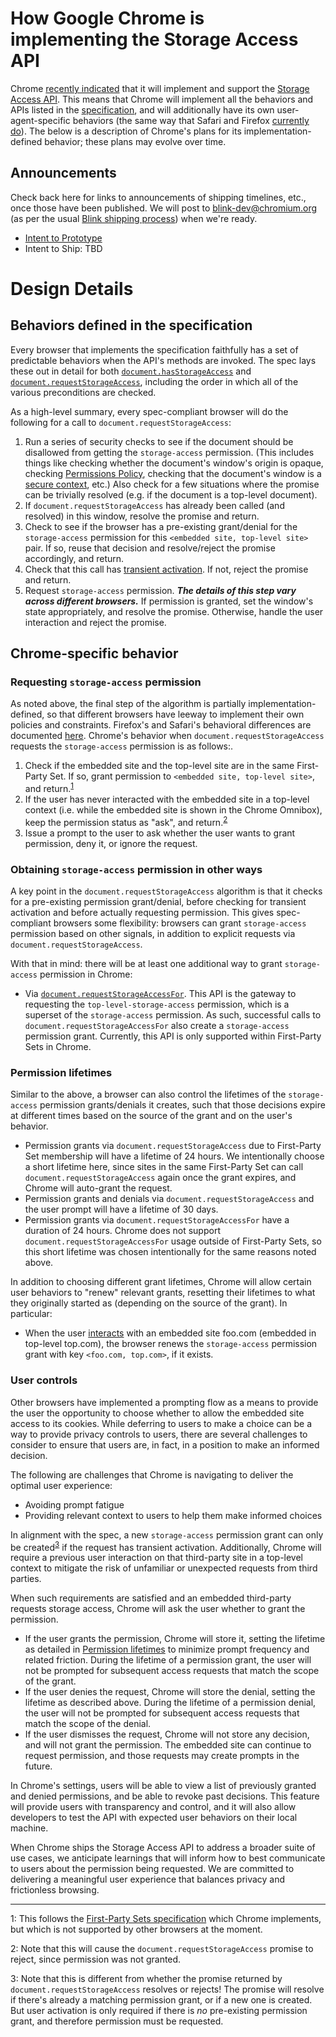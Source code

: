 # How Google Chrome is implementing the Storage Access API

Chrome [recently indicated](https://github.com/privacycg/storage-access/pull/165) that it will implement and support the [Storage Access API](https://github.com/privacycg/storage-access). This means that Chrome will implement all the behaviors and APIs listed in the [specification](https://privacycg.github.io/storage-access/), and will additionally have its own user-agent-specific behaviors (the same way that Safari and Firefox [currently do](https://developer.mozilla.org/en-US/docs/Web/API/Storage_Access_API#safari_implementation_differences)). The below is a description of Chrome's plans for its implementation-defined behavior; these plans may evolve over time.

## Announcements

Check back here for links to announcements of shipping timelines, etc., once those have been published. We will post to [blink-dev@chromium.org](https://groups.google.com/u/1/a/chromium.org/g/blink-dev) (as per the usual [Blink shipping process](https://blog.chromium.org/2019/11/intent-to-explain-demystifying-blink.html)) when we're ready.

* [Intent to Prototype](https://groups.google.com/u/1/a/chromium.org/g/blink-dev/c/zt-nqGpURNY/m/FF6ciM6qAwAJ)
* Intent to Ship: TBD

# Design Details
## Behaviors defined in the specification

Every browser that implements the specification faithfully has a set of predictable behaviors when the API's methods are invoked. The spec lays these out in detail for both [`document.hasStorageAccess`](https://privacycg.github.io/storage-access/#dom-document-hasstorageaccess) and [`document.requestStorageAccess`](https://privacycg.github.io/storage-access/#dom-document-requeststorageaccess), including the order in which all of the various preconditions are checked.

As a high-level summary, every spec-compliant browser will do the following for a call to `document.requestStorageAccess`:
1. Run a series of security checks to see if the document should be disallowed from getting the `storage-access` permission. (This includes things like checking whether the document's window's origin is opaque, checking [Permissions Policy](https://developer.mozilla.org/en-US/docs/Web/HTTP/Permissions_Policy), checking that the document's window is a [secure context](https://html.spec.whatwg.org/multipage/webappapis.html#secure-context), etc.) Also check for a few situations where the promise can be trivially resolved (e.g. if the document is a top-level document).
1. If `document.requestStorageAccess` has already been called (and resolved) in this window, resolve the promise and return.
1. Check to see if the browser has a pre-existing grant/denial for the `storage-access` permission for this `<embedded site, top-level site>` pair. If so, reuse that decision and resolve/reject the promise accordingly, and return.
1. Check that this call has [transient activation](https://developer.mozilla.org/en-US/docs/Glossary/Transient_activation).  If not, reject the promise and return.
1. Request `storage-access` permission. **_The details of this step vary across different browsers._** If permission is granted, set the window's state appropriately, and resolve the promise. Otherwise, handle the user interaction and reject the promise.

## Chrome-specific behavior

### Requesting `storage-access` permission

As noted above, the final step of the algorithm is partially implementation-defined, so that different browsers have leeway to implement their own policies and constraints. Firefox's and Safari's behavioral differences are documented [here](https://developer.mozilla.org/en-US/docs/Web/API/Storage_Access_API#safari_implementation_differences). Chrome's behavior when `document.requestStorageAccess` requests the `storage-access` permission is as follows:.

1. Check if the embedded site and the top-level site are in the same First-Party Set. If so, grant permission to `<embedded site, top-level site>`, and return.<sup>[1](#footnote1)</sup>
1. If the user has never interacted with the embedded site in a top-level context (i.e. while the embedded site is shown in the Chrome Omnibox), keep the permission status as "ask", and return.<sup>[2](#footnote2)</sup>
1. Issue a prompt to the user to ask whether the user wants to grant permission, deny it, or ignore the request.

### Obtaining `storage-access` permission in other ways

A key point in the `document.requestStorageAccess` algorithm is that it checks for a pre-existing permission grant/denial, before checking for transient activation and before actually requesting permission. This gives spec-compliant browsers some flexibility: browsers can grant `storage-access` permission based on other signals, in addition to explicit requests via `document.requestStorageAccess`.

With that in mind: there will be at least one additional way to grant `storage-access` permission in Chrome:

* Via [`document.requestStorageAccessFor`](https://github.com/privacycg/requestStorageAccessFor). This API is the gateway to requesting the `top-level-storage-access` permission, which is a superset of the `storage-access` permission. As such, successful calls to `document.requestStorageAccessFor` also create a `storage-access` permission grant. Currently, this API is only supported within First-Party Sets in Chrome.

### Permission lifetimes

Similar to the above, a browser can also control the lifetimes of the `storage-access` permission grants/denials it creates, such that those decisions expire at different times based on the source of the grant and on the user's behavior.

* Permission grants via `document.requestStorageAccess` due to First-Party Set membership will have a lifetime of 24 hours. We intentionally choose a short lifetime here, since sites in the same First-Party Set can call `document.requestStorageAccess` again once the grant expires, and Chrome will auto-grant the request.
* Permission grants and denials via `document.requestStorageAccess` and the user prompt will have a lifetime of 30 days.
* Permission grants via `document.requestStorageAccessFor` have a duration of 24 hours. Chrome does not support `document.requestStorageAccessFor` usage outside of First-Party Sets, so this short lifetime was chosen intentionally for the same reasons noted above.

In addition to choosing different grant lifetimes, Chrome will allow certain user behaviors to "renew" relevant grants, resetting their lifetimes to what they originally started as (depending on the source of the grant). In particular:

* When the user [interacts](https://html.spec.whatwg.org/multipage/interaction.html#user-activation-data-model) with an embedded site foo.com (embedded in top-level top.com), the browser renews the `storage-access` permission grant with key `<foo.com, top.com>`, if it exists.

### User controls

Other browsers have implemented a prompting flow as a means to provide the user the opportunity to choose whether to allow the embedded site access to its cookies. While deferring to users to make a choice can be a way to provide privacy controls to users, there are several challenges to consider to ensure that users are, in fact, in a position to make an informed decision.

The following are challenges that Chrome is navigating to deliver the optimal user experience: 
* Avoiding prompt fatigue
* Providing relevant context to users to help them make informed choices

In alignment with the spec, a new `storage-access` permission grant can only be created<sup>[3](#footnote3)</sup> if the request has transient activation. Additionally, Chrome will require a previous user interaction on that third-party site in a top-level context to mitigate the risk of unfamiliar or unexpected requests from third parties.

When such requirements are satisfied and an embedded third-party requests storage access, Chrome will ask the user whether to grant the permission. 
* If the user grants the permission, Chrome will store it, setting the lifetime as detailed in [Permission lifetimes](#permission-lifetimes) to minimize prompt frequency and related friction. During the lifetime of a permission grant, the user will not be prompted for subsequent access requests that match the scope of the grant.
* If the user denies the request, Chrome will store the denial, setting the lifetime as described above. During the lifetime of a permission denial, the user will not be prompted for subsequent access requests that match the scope of the denial.
* If the user dismisses the request, Chrome will not store any decision, and will not grant the permission. The embedded site can continue to request permission, and those requests may create prompts in the future.

In Chrome's settings, users will be able to view a list of previously granted and denied permissions, and be able to revoke past decisions. This feature will provide users with transparency and control, and it will also allow developers to test the API with expected user behaviors on their local machine.

When Chrome ships the Storage Access API to address a broader suite of use cases, we anticipate learnings that will inform how to best communicate to users about the permission being requested. We are committed to delivering a meaningful user experience that balances privacy and frictionless browsing.

----

<a name="footnote1">1</a>: This follows the [First-Party Sets specification](https://wicg.github.io/first-party-sets/#storage-access-integration) which Chrome implements, but which is not supported by other browsers at the moment.

<a name="footnote2">2</a>: Note that this will cause the `document.requestStorageAccess` promise to reject, since permission was not granted.

<a name="footnote3">3</a>: Note that this is different from whether the promise returned by `document.requestStorageAccess` resolves or rejects! The promise will resolve if there's already a matching permission grant, or if a new one is created. But user activation is only required if there is _no_ pre-existing permission grant, and therefore permission must be requested.
